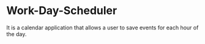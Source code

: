 # Work-Day-Scheduler
It is a calendar application that allows a user to save events for each hour of the day. 
